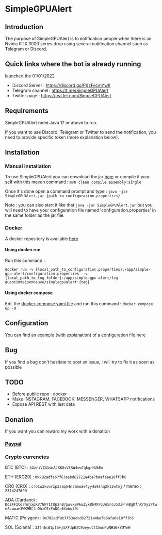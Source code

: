 # SimpleGPUAlert

## Introduction

The purpose of SimpleGPUAlert is to notification people when there is an Nvidia RTX 3000 series drop using several notification channel such as Telegram or Discord.

## Quick links where the bot is already running
launched the 01/01/2022

- Discord Server : https://discord.gg/P9zFecmYw8
- Telegram channel : https://t.me/SimpleGPUAlert
- Twitter page  : https://twitter.com/SimpleGPUAlert

## Requirements

SimpleGPUAlert need Java 17 or above to run.

If you want to use Discord, Telegram or Twitter to send the notification, you need to provide specific token (more explanation below).

## Installation

### Manual installation

To use SimpleGPUAlert you can download the jar [here]() or compile it your self with this maven command :
`mvn clean compile assembly:single`

Once it's done open a command prompt and type :
`java -jar SimpleGPUAlert.jar {path to configuration.properties}`

Note : you can also start it like that `java -jar SimpleGPUAlert.jar` but you will need to have your configuration file named 'configuration.properties' in the same folder as the jar file.

### Docker

A docker repository is available [here](https://hub.docker.com/repository/docker/quentinmaisonneuve/simplegpualert)

#### Using docker run

Run this command :

`docker run -v {local_path_to_configuration.properties}:/app/simple-gpu-alert/configuration.properties 
    -v {local_path_to_log_folder}:/app/simple-gpu-alert/log 
    quentinmaisonneuve/simplegpualert:{tag}`

#### Using docker compose

Edit the [docker compose yaml file](src/main/resources/docker/docker-compose.yml) and run this command :
`docker compose up -d`

## Configuration

You can find an example (with explanation) of a configuration file [here](src/main/resources/configuration.properties)

## Bug

If you find a bug don't hesitate to post an issue, I will try to fix it as soon as possible

## TODO

- Before public repo : docker
- Make INSTAGRAM, FACEBOOK, MESSENGER, WHATSAPP notifications
- Expose API REST with last data

## Donation

If you want you can reward my work with a donation

### [Paypal](https://www.paypal.me/quentinmaisonneuve) 

### Crypto currencies

BTC (BTC) : `3GzriVZ41snAJXK8sVERW4ww7qkgnNUkEo`

ETH (ERC20) : `0x782adfab7f63aebd82721a4be7b8afa6e18ff7b6`

CRO (CRO) : `cro1w2kvwrzp23aq54n3amwav4yy4a9ahq2kz2wtmj` / memo : `2314247699`

ADA (Cardano) : `DdzFFzCqrhsjxpXV7NW71t8p2nB7pwvkSV6uZyk8b4N7oJn5no353iFh4BgKfnXrXyzrtweZcuuae3WX9BCfnDAiCExFoDQa6Xnhot9f`

MATIC (Polygon) : `0x782adfab7f63aebd82721a4be7b8afa6e18ff7b6`

SOL (Solana) : `3Jfn6cW1pt5vj5XFdpE2C9oeyuCt15onPpNH36kYUYmH`
